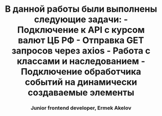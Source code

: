 <h1 align="center">В данной работы были выполнены следующие задачи:
- Подключение к API с курсом валют ЦБ РФ
- Отправка GET запросов через axios
- Работа с классами и наследованием
- Подключение обработчика событий на динамически создаваемые элементы
</h1>
<h3 align="center">Junior frontend developer, Ermek Akelov</h3>
